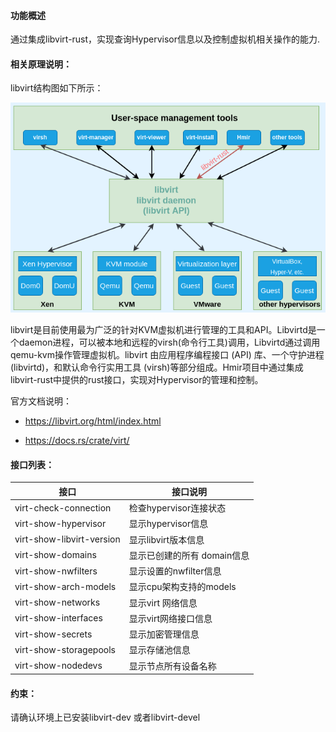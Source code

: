 #### 功能概述

通过集成libvirt-rust，实现查询Hypervisor信息以及控制虚拟机相关操作的能力.

#### 相关原理说明：

libvirt结构图如下所示：

![](./image/hmir-libvirt-1.png)

libvirt是目前使用最为广泛的针对KVM虚拟机进行管理的工具和API。Libvirtd是一个daemon进程，可以被本地和远程的virsh(命令行工具)调用，Libvirtd通过调用qemu-kvm操作管理虚拟机。libvirt 由应用程序编程接口 (API) 库、一个守护进程 (libvirtd)，和默认命令行实用工具 (virsh)等部分组成。Hmir项目中通过集成libvirt-rust中提供的rust接口，实现对Hypervisor的管理和控制。

官方文档说明：

- https://libvirt.org/html/index.html

- https://docs.rs/crate/virt/

  

#### 接口列表：

| 接口                      | 接口说明                    |
| ------------------------- | --------------------------- |
| virt-check-connection     | 检查hypervisor连接状态      |
| virt-show-hypervisor      | 显示hypervisor信息          |
| virt-show-libvirt-version | 显示libvirt版本信息         |
| virt-show-domains         | 显示已创建的所有 domain信息 |
| virt-show-nwfilters       | 显示设置的nwfilter信息      |
| virt-show-arch-models     | 显示cpu架构支持的models     |
| virt-show-networks        | 显示virt 网络信息           |
| virt-show-interfaces      | 显示virt网络接口信息        |
| virt-show-secrets         | 显示加密管理信息            |
| virt-show-storagepools    | 显示存储池信息              |
| virt-show-nodedevs        | 显示节点所有设备名称        |

#### 约束：

请确认环境上已安装libvirt-dev 或者libvirt-devel
